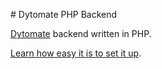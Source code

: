 # Dytomate PHP Backend

[Dytomate](http://dytomate.com/) backend written in PHP.

[Learn how easy it is to set it up](http://dytomate.com/getting-started).

